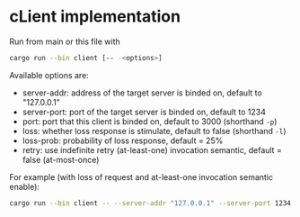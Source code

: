 # cLient implementation

Run from main or this file with 
```bash
cargo run --bin client [-- -<options>]

```

Available options are:
+ server-addr: address of the target server is binded on, default to "127.0.0.1"
+ server-port: port of the target server is binded on, default to 1234
+ port: port that this client is binded on, default to 3000 (shorthand `-p`)
+ loss: whether loss response is stimulate, default to false (shorthand `-l`)
+ loss-prob: probability of loss response, default = 25%
+ retry: use indefinite retry (at-least-one) invocation semantic, default = false (at-most-once)

For example (with loss of request and at-least-one invocation semantic enable):
```bash
cargo run --bin client -- --server-addr "127.0.0.1" --server-port 1234 -p 3000 -l --loss-prob 0.25 -r
```
